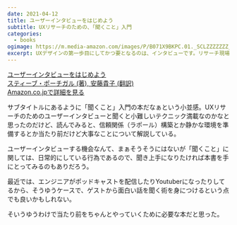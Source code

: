 ```yaml
---
date: 2021-04-12
title: ユーザーインタビューをはじめよう
subtitle: UXリサーチのための、「聞くこと」入門
categories:
  - books
ogimage: https://m.media-amazon.com/images/P/B071X9BKPC.01._SCLZZZZZZZ_SX500_.jpg
excerpt: UXデザインの第一歩目にしてかつ要となるのは、インタビューです。リサーチ現場でのユーザーの生の声に、虚心坦懐に耳を澄ますことで、プロダクトやサービスの改善につながるインサイトが得られます。
---
```


<div class="__media"><a href="https://amazon.co.jp/dp/4802510586/?tag=warikiru-22" target="_blank" rel="noopener">
<img src="https://m.media-amazon.com/images/P/B071X9BKPC.01._SCLZZZZZZZ_SX500_.jpg" alt="" class="__media__image">
<div class="__media__body">
    <div>ユーザーインタビューをはじめよう</div>
    <div class="__media__text">スティーブ・ポーチガル (著), 安藤貴子 (翻訳)</div>
    <div>Amazon.co.jpで詳細を見る</div>
</div>
</a></div>

サブタイトルにあるように「聞くこと」入門の本だなぁという小並感。UXリサーチのためのユーザーインタビューと聞くと小難しいテクニック満載なのかなと思ったのだけど、読んでみると、信頼関係（ラポール）構築とか静かな環境を準備するとか当たり前だけど大事なことについて解説している。

ユーザーインタビューする機会なんて、まぁそうそうにはないが「聞くこと」に関しては、日常的にしている行為であるので、聞き上手になりたければ本書を手にとってみるのもありだろう。

最近では、エンジニアがポッドキャストを配信したりYoutuberになったりしてるから、そうゆうケースで、ゲストから面白い話を聞く術を身につけるという点でも良いかもしれない。

そいうゆうわけで当たり前をちゃんとやっていくために必要な本だと思った。


